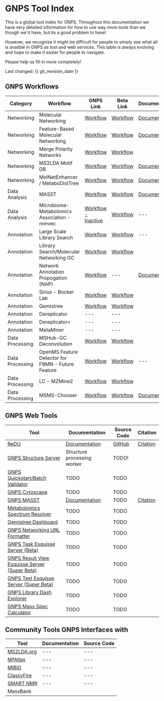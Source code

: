 # GNPS Tool Index

This is a global tool index for GNPS. Throughout this documentation we have very detailed information for how to use way more tools than we though we'd have, but its a good problem to have!

However, we recognize it might be difficult for people to simply see what all is availble in GNPS as tool and web services. This table is always evolving and hope to make it easier for people to navigate. 

Please help us fill in more completely!

Last changed: {{ git_revision_date }}

## GNPS Workflows

| Category  | Workflow  | GNPS Link  | Beta Link  | Documentation | Source Code | Citation | 
|---|---|---|---|---|---|---|
| Networking | Molecular Networking  | [Workflow](https://gnps.ucsd.edu/ProteoSAFe/index.jsp?params=%7B%22workflow%22:%22METABOLOMICS-SNETS-V2%22,%22library_on_server%22:%22d.speclibs;%22%7D)  | [Workflow](https://proteomics2.ucsd.edu/ProteoSAFe/index.jsp?params=%7B%22workflow%22:%22METABOLOMICS-SNETS-V2%22,%22library_on_server%22:%22d.speclibs;%22%7D) | [Documentation](networking.md) | [Github](https://github.com/CCMS-UCSD/GNPS_Workflows/tree/master/metabolomics-snets-v2) | [Citation](https://www.nature.com/articles/nbt.3597) |
| Networking | Feature-Based Molecular Networking  | [Workflow](https://gnps.ucsd.edu/ProteoSAFe/index.jsp?params=%7B%22workflow%22:%22FEATURE-BASED-MOLECULAR-NETWORKING%22,%22library_on_server%22:%22d.speclibs;%22%7D)   | [Workflow](https://proteomics2.ucsd.edu/ProteoSAFe/index.jsp?params=%7B%22workflow%22:%22FEATURE-BASED-MOLECULAR-NETWORKING%22,%22library_on_server%22:%22d.speclibs;%22%7D) | [Documentation](https://ccms-ucsd.github.io/GNPSDocumentation/featurebasedmolecularnetworking/) |
| Networking | Merge Polarity Networks  | [Workflow](https://gnps.ucsd.edu/ProteoSAFe/index.jsp?params=%7B%22workflow%22:%22MERGE_NETWORKS_POLARITY%22%7D)   | [Workflow](https://proteomics2.ucsd.edu/ProteoSAFe/index.jsp?params=%7B%22workflow%22:%22MERGE_NETWORKS_POLARITY%22%7D) | 
| Networking | MS2LDA Motif DB  | [Workflow](https://gnps.ucsd.edu/ProteoSAFe/index.jsp?params=%7B%22workflow%22:%22MS2LDA_MOTIFDB%22%7D)   | [Workflow](https://proteomics2.ucsd.edu/ProteoSAFe/index.jsp?params=%7B%22workflow%22:%22MS2LDA_MOTIFDB%22%7D) | [Documentation](https://ccms-ucsd.github.io/GNPSDocumentation/ms2lda/) |
| Networking | MolNetEnhancer / MetaboDistTree  | [Workflow](https://gnps.ucsd.edu/ProteoSAFe/index.jsp?params=%7B%22workflow%22:%22MOLNETENHANCER%22%7D)   | [Workflow](https://proteomics2.ucsd.edu/ProteoSAFe/index.jsp?params=%7B%22workflow%22:%22MOLNETENHANCER%22%7D) | [Documentation](https://ccms-ucsd.github.io/GNPSDocumentation/molnetenhancer/) |
| Data Analysis | MASST  | [Workflow](https://gnps.ucsd.edu/ProteoSAFe/index.jsp?params=%7B%22workflow%22:%22SEARCH_SINGLE_SPECTRUM%22,%22library_on_server%22:%22d.speclibs;%22%7D)   | [Workflow](https://proteomics2.ucsd.edu/ProteoSAFe/index.jsp?params=%7B%22workflow%22:%22SEARCH_SINGLE_SPECTRUM%22,%22library_on_server%22:%22d.speclibs;%22%7D) |[Documentation](https://ccms-ucsd.github.io/GNPSDocumentation/masst/)|---|[Citation](https://www.nature.com/articles/s41587-019-0375-9)|
| Data Analysis | Microbiome-Metabolomics Association - mmvec  | [Workflow - Inactive](https://gnps.ucsd.edu/ProteoSAFe/index.jsp?params=%7B%22workflow%22:%22MMVEC%22%7D)   | [Workflow](https://proteomics2.ucsd.edu/ProteoSAFe/index.jsp?params=%7B%22workflow%22:%22MMVEC%22%7D) |---|
| Annotation | Large Scale Library Search  | [Workflow](https://gnps.ucsd.edu/ProteoSAFe/index.jsp?params=%7B%22workflow%22:%22MOLECULAR-LIBRARYSEARCH-V2%22,%22library_on_server%22:%22d.speclibs;%22%7D)   | [Workflow](https://proteomics2.ucsd.edu/ProteoSAFe/index.jsp?params=%7B%22workflow%22:%22MOLECULAR-LIBRARYSEARCH-V2%22,%22library_on_server%22:%22d.speclibs;%22%7D) |---| 
| Annotation | Library Search/Molecular Networking GC  | [Workflow](https://gnps.ucsd.edu/ProteoSAFe/index.jsp?params=%7B%22workflow%22:%22MOLECULAR-LIBRARYSEARCH-GC%22%7D)   | [Workflow](https://proteomics2.ucsd.edu/ProteoSAFe/index.jsp?params=%7B%22workflow%22:%22MOLECULAR-LIBRARYSEARCH-GC%22%7D) |
| Annotation | Network Annotation Propogation (NAP) | [Workflow](https://proteomics2.ucsd.edu/ProteoSAFe/?params=%7B%22workflow%22:%22NAP_CCMS2%22%7D) | --- | [Documentation](nap.md) | [GitHub](https://github.com/DorresteinLaboratory/NAP_ProteoSAFe/) | [Citation](https://journals.plos.org/ploscompbiol/article?id=10.1371/journal.pcbi.1006089) |
| Annotation | Sirius - Bocker Lab | [Workflow](https://gnps.ucsd.edu/ProteoSAFe/index.jsp?params=%7B%22workflow%22:%22SIRIUS%22%7D)   | [Workflow](https://proteomics2.ucsd.edu/ProteoSAFe/index.jsp?params=%7B%22workflow%22:%22SIRIUS%22%7D) |
| Annotation | Qemistree | [Workflow](https://gnps.ucsd.edu/ProteoSAFe/index.jsp?params=%7B%22workflow%22:%22QEMISTREE%22%7D)   | [Workflow](https://proteomics2.ucsd.edu/ProteoSAFe/index.jsp?params=%7B%22workflow%22:%22QEMISTREE%22%7D) |
| Annotation | Dereplicator | --- | --- |
| Annotation | Dereplicator+ | --- | --- |
| Annotation | MetaMiner | --- | --- |
| Data Processing | MSHub-GC Deconvolution  | [Workflow](https://gnps.ucsd.edu/ProteoSAFe/index.jsp?params=%7B"workflow":"MSHUB-GC"%7D)   | [Workflow](https://proteomics2.ucsd.edu/ProteoSAFe/index.jsp?params=%7B"workflow":"MSHUB-GC"%7D) | 
| Data Processing | OpenMS Feature Detector for FBMN - Future Feature  | [Workflow]()   | [Workflow]() |---|
| Data Processing | LC - MZMine2 | [Workflow](https://gnps.ucsd.edu/ProteoSAFe/index.jsp?params=%7B%22workflow%22:%22LC_MZMINE2%22%7D) | [Workflow](https://proteomics2.ucsd.edu/ProteoSAFe/index.jsp?params=%7B%22workflow%22:%22LC_MZMINE2%22%7D) |
| Data Processing | MSMS-Chooser  | [Workflow](https://gnps.ucsd.edu/ProteoSAFe/index.jsp?params=%7B%22workflow%22:%22MSMS-CHOOSER%22%7D)   | [Workflow](https://proteomics2.ucsd.edu/ProteoSAFe/index.jsp?params=%7B%22workflow%22:%22MSMS-CHOOSER%22%7D) |[Documentation](https://ccms-ucsd.github.io/GNPSDocumentation/msmschooser/)| [Github](https://github.com/CCMS-UCSD/GNPS_Workflows/tree/master/msms-chooser) |[Citation](https://onlinelibrary.wiley.com/doi/abs/10.1002/rcm.8725)| 


## GNPS Web Tools


| Tool  | Documentation | Source Code | Citation |
|---|---|---|---|
| [ReDU](https://redu.ucsd.edu/) | [Documentation](https://mwang87.github.io/ReDU-MS2-Documentation/) | [GitHub](https://github.com/mwang87/ReDU-MS2-GNPS) | [Citation](https://www.biorxiv.org/content/10.1101/750471v1)|
| [GNPS Structure Server](https://gnps-structure.ucsd.edu/) | Structure processing worker | TODO! |
| [GNPS Quickstart/Batch Validator](https://gnps-quickstart.ucsd.edu) | TODO | TODO |
| [GNPS Cytoscape](https://gnps-cytoscape.ucsd.edu) | TODO | TODO |
| [GNPS MASST](https://masst.ucsd.edu) | [Documentation](https://ccms-ucsd.github.io/GNPSDocumentation/masst/) | TODO | [Citation](https://www.nature.com/articles/s41587-019-0375-9)|
| [Metabolomics Spectrum Resolver](https://metabolomics-usi.ucsd.edu) | TODO | TODO |
| [Qemistree Dashboard](https://qemistree.ucsd.edu) | TODO | TODO |
| [GNPS Networking URL Formatter](https://gnps-urlworkflow.herokuapp.com/) | TODO | TODO |
| [GNPS Task Esquisse Server (Beta)](http://dorresteintesthub.ucsd.edu:8347/) | TODO | TODO |
| [GNPS Result View Esquisse Server (Super Beta)](http://dorresteintesthub.ucsd.edu:8359/) | TODO | TODO |
| [GNPS Text Esquisse Server (Super Beta)](https://gnps.shinyapps.io/text_entry/) | TODO | TODO |
| [GNPS Library Dash Explorer](http://dorresteinappshub.ucsd.edu:6546/) | TODO | TODO |
| [GNPS Mass Spec Calculator](https://gnps-masscalculator.herokuapp.com/) | TODO | TODO |

## Community Tools GNPS Interfaces with

| Tool  | Documentation | Source Code |
|---|---|---|
| [MS2LDA.org](http://ms2lda.org/) | --- | --- |
| [NPAtlas](https://www.npatlas.org/joomla/) | --- | --- |
| [MIBiG](https://mibig.secondarymetabolites.org/) | --- | --- |
| [ClassyFire](http://classyfire.wishartlab.com/) | --- | --- |
| [SMART NMR](http://smart.ucsd.edu) | --- | --- |
| MassBank | | |


